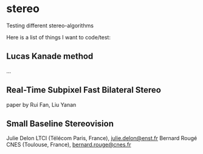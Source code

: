 # stereo
Testing different stereo-algorithms

Here is a list of things I want to code/test:

## Lucas Kanade method
...

## Real-Time Subpixel Fast Bilateral Stereo
paper by Rui Fan, Liu Yanan

## Small Baseline Stereovision
Julie Delon LTCI (Télécom Paris, France), julie.delon@enst.fr
Bernard Rougé CNES (Toulouse, France), bernard.rouge@cnes.fr

